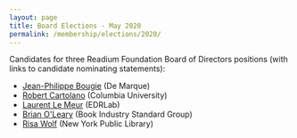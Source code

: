 ```yaml
---
layout: page
title: Board Elections - May 2020
permalink: /membership/elections/2020/
---
```


Candidates for three Readium Foundation Board of Directors positions (with links to candidate nominating statements):

* [Jean-Philippe Bougie](/membership/elections/2020/bougie/) (De Marque)
* [Robert Cartolano](/membership/elections/2020/cartolano/) (Columbia University)
* [Laurent Le Meur](/membership/elections/2020/lemeur/) (EDRLab)
* [Brian O'Leary](/membership/elections/2020/oleary/) (Book Industry Standard Group)
* [Risa Wolf](/membership/elections/2020/wolf/) (New York Public Library)